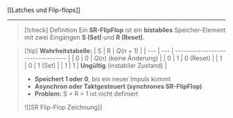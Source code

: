 [[Latches und Flip-flops]]

---

> [!check] Definition
> Ein **SR-FlipFlop** ist ein **bistabiles** Speicher-Element mit zwei Eingängen **S (Set)** und **R (Reset)**.

> [!tip] **Wahrheitstabelle:**
| S   | R   | $Q(n+1)$                          | 
| --- | --- | --------------------------------- |
| 0   | 0   | $Q(n)$ (keine Änderung)           |
| 0   | 1   | 0 (Reset)                         |
| 1   | 0   | 1 (Set)                           |
| 1   | 1   | **Ungültig** (instabiler Zustand) |
> 
> - **Speichert 1 oder 0**, bis ein neuer Impuls kommt
> - **Asynchron oder Taktgesteuert (synchrones SR-FlipFlop)**
> - **Problem:** S = R = 1 ist nicht definiert
>  
> ![[SR Flip-Flop Zeichnung]]

